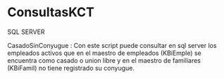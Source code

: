 ﻿# ConsultasKCT

SQL SERVER

CasadoSinConyugue : Con este script puede consultar en sql server los empleados activos que en el maestro de empleados (KBiEmple) 
se encuentra como casado o union libre y en el maestro de familiares (KBiFamil) no tiene registrado su conyugue.

